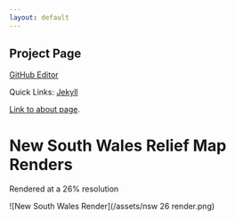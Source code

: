 ```yaml
---
layout: default
---
```


## Project Page

[GitHub Editor](https://github.com/jliang33-web/jliang33-web.github.io/edit/main/docs/index.md)

Quick Links:
[Jekyll](https://jekyllrb.com/)

[Link to about page](./about-page.html).


# New South Wales Relief Map Renders

Rendered at a 26% resolution

![New South Wales Render](/assets/nsw 26 render.png)
